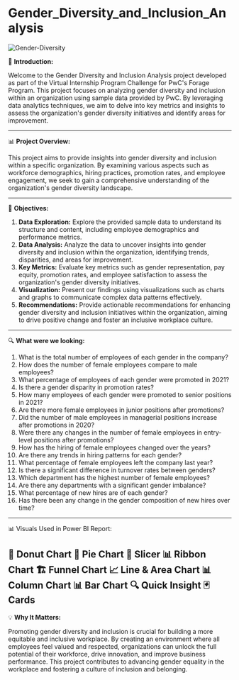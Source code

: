 # Gender_Diversity_and_Inclusion_Analysis

![Gender-Diversity](https://github.com/AkshayShirbhate09/Gender_Diversity_and_Inclusion_Analysis/assets/161019134/8e7872ca-12e0-46a0-ae27-a83dce23781c)

🌟 **Introduction:**

Welcome to the Gender Diversity and Inclusion Analysis project developed as part of the Virtual Internship Program Challenge for PwC's Forage Program. This project focuses on analyzing gender diversity and inclusion within an organization using sample data provided by PwC. By leveraging data analytics techniques, we aim to delve into key metrics and insights to assess the organization's gender diversity initiatives and identify areas for improvement.

-----------------------------------------------------------------------------------------------------------------------------------------------------------------------------------------
📊 **Project Overview:**

This project aims to provide insights into gender diversity and inclusion within a specific organization. By examining various aspects such as workforce demographics, hiring practices, promotion rates, and employee engagement, we seek to gain a comprehensive understanding of the organization's gender diversity landscape.

-----------------------------------------------------------------------------------------------------------------------------------------------------------------------------------------
🚀 **Objectives:**

  1. **Data Exploration:** Explore the provided sample data to understand its structure and content, including employee demographics and performance metrics.
  2. **Data Analysis:** Analyze the data to uncover insights into gender diversity and inclusion within the organization, identifying trends, disparities, and areas for improvement.
  3. **Key Metrics:** Evaluate key metrics such as gender representation, pay equity, promotion rates, and employee satisfaction to assess the organization's gender diversity initiatives.
  4. **Visualization:** Present our findings using visualizations such as charts and graphs to communicate complex data patterns effectively.
  5. **Recommendations:** Provide actionable recommendations for enhancing gender diversity and inclusion initiatives within the organization, aiming to drive positive change and foster an inclusive workplace culture.
     
-----------------------------------------------------------------------------------------------------------------------------------------------------------------------------------------
🔍 **What were we looking:**

  1. What is the total number of employees of each gender in the company?
  2. How does the number of female employees compare to male employees?
  3. What percentage of employees of each gender were promoted in 2021?
  4. Is there a gender disparity in promotion rates?
  5. How many employees of each gender were promoted to senior positions in 2021?
  6. Are there more female employees in junior positions after promotions?
  7. Did the number of male employees in managerial positions increase after promotions in 2020?
  8. Were there any changes in the number of female employees in entry-level positions after promotions?
  9. How has the hiring of female employees changed over the years?
  10. Are there any trends in hiring patterns for each gender?
  11. What percentage of female employees left the company last year?
  12. Is there a significant difference in turnover rates between genders?
  13. Which department has the highest number of female employees?
  14. Are there any departments with a significant gender imbalance?
  15. What percentage of new hires are of each gender?
  16. Has there been any change in the gender composition of new hires over time?
      
-----------------------------------------------------------------------------------------------------------------------------------------------------------------------------------------
📊 Visuals Used in Power BI Report:

  🍩 Donut Chart
  🥧 Pie Chart
  🧮 Slicer
  📊 Ribbon Chart
  🏗️ Funnel Chart
  📈 Line & Area Chart
  📊 Column Chart
  📊 Bar Chart
  🔍 Quick Insight
  🃏 Cards
-----------------------------------------------------------------------------------------------------------------------------------------------------------------------------------------
💡 **Why It Matters:**

Promoting gender diversity and inclusion is crucial for building a more equitable and inclusive workplace. By creating an environment where all employees feel valued and respected, organizations can unlock the full potential of their workforce, drive innovation, and improve business performance. This project contributes to advancing gender equality in the workplace and fostering a culture of inclusion and belonging.
